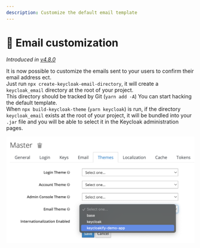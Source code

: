 ```yaml
---
description: Customize the default email template
---
```


# 📧 Email customization

_Introduced in_ [_v4.8.0_](https://github.com/InseeFrLab/keycloakify/releases/tag/v4.8.0)

It is now possible to customize the emails sent to your users to confirm their email address ect.\
Just run `npx create-keycloak-email-directory`, it will create a `keycloak_email` directory at the root of your project.\
This directory should be tracked by Git (`yarn add -A`) You can start hacking the default template.\
When `npx build-keycloak-theme` (`yarn keycloak`) is run, if the directory `keycloak_email` exists at the root of your project, it will be bundled into your `.jar` file and you will be able to select it in the Keycloak administration pages.

![Selecting your email theme in the Keycloak admin](.gitbook/assets/email.png)

